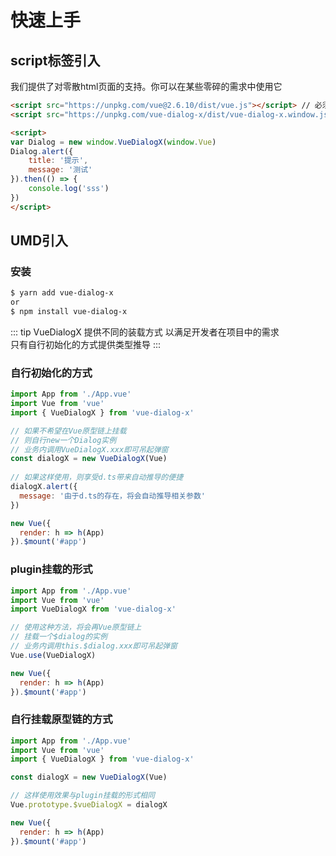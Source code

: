 # 快速上手

## script标签引入
我们提供了对零散html页面的支持。你可以在某些零碎的需求中使用它

``` html
<script src="https://unpkg.com/vue@2.6.10/dist/vue.js"></script> // 必须先引入vuejs
<script src="https://unpkg.com/vue-dialog-x/dist/vue-dialog-x.window.js"></script> // 推荐引入确定的版本

<script>
var Dialog = new window.VueDialogX(window.Vue)
Dialog.alert({
    title: '提示',
    message: '测试'
}).then(() => {
    console.log('sss')
})
</script>
```

## UMD引入

### 安装

``` sh
$ yarn add vue-dialog-x
or
$ npm install vue-dialog-x
```

::: tip
VueDialogX 提供不同的装载方式 以满足开发者在项目中的需求  
只有自行初始化的方式提供类型推导
:::

### 自行初始化的方式
``` js
import App from './App.vue'
import Vue from 'vue'
import { VueDialogX } from 'vue-dialog-x'

// 如果不希望在Vue原型链上挂载
// 则自行new一个Dialog实例
// 业务内调用VueDialogX.xxx即可吊起弹窗
const dialogX = new VueDialogX(Vue)
 
// 如果这样使用，则享受d.ts带来自动推导的便捷
dialogX.alert({
  message: '由于d.ts的存在，将会自动推导相关参数'
})

new Vue({
  render: h => h(App)
}).$mount('#app')
```

### plugin挂载的形式
``` js
import App from './App.vue'
import Vue from 'vue'
import VueDialogX from 'vue-dialog-x'

// 使用这种方法，将会再Vue原型链上
// 挂载一个$dialog的实例
// 业务内调用this.$dialog.xxx即可吊起弹窗
Vue.use(VueDialogX)

new Vue({
  render: h => h(App)
}).$mount('#app')
```

### 自行挂载原型链的方式
``` js
import App from './App.vue'
import Vue from 'vue'
import { VueDialogX } from 'vue-dialog-x'

const dialogX = new VueDialogX(Vue)

// 这样使用效果与plugin挂载的形式相同
Vue.prototype.$vueDialogX = dialogX

new Vue({
  render: h => h(App)
}).$mount('#app')
```
